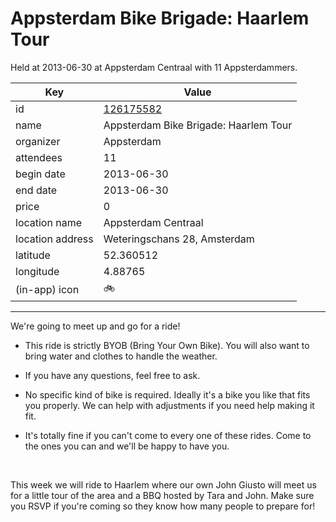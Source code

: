 # Appsterdam Bike Brigade: Haarlem Tour
Held at 2013-06-30 at Appsterdam Centraal with 11 Appsterdammers.
        
|Key|Value
|---|---|
|id|[126175582](https://www.meetup.com/appsterdam/events/126175582/)|
|name|Appsterdam Bike Brigade: Haarlem Tour|
|organizer|Appsterdam|
|attendees|11|
|begin date|2013-06-30|
|end date|2013-06-30|
|price|0|
|location name|Appsterdam Centraal|
|location address|Weteringschans 28, Amsterdam|
|latitude|52.360512|
|longitude|4.88765|
|(in-app) icon|🚲|

---

We're going to meet up and go for a ride!

- This ride is strictly BYOB (Bring Your Own Bike). You will also want to bring water and clothes to handle the weather.

- If you have any questions, feel free to ask.

- No specific kind of bike is required. Ideally it's a bike you like that fits you properly. We can help with adjustments if you need help making it fit.

- It's totally fine if you can't come to every one of these rides. Come to the ones you can and we'll be happy to have you.

 

This week we will ride to Haarlem where our own John Giusto will meet us for a little tour of the area and a BBQ hosted by Tara and John. Make sure you RSVP if you're coming so they know how many people to prepare for!


